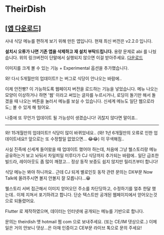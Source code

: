 # TheirDish

## **[[앱 다운로드]](https://github.com/TheirDish/TheirDish/raw/master/TheirDish_2.2.0-arm64-v8a-release.apk)**

사내 식당 메뉴를 편하게 보기 위해 만든 앱입니다.
현재 최신 버전은 v2.2.0 입니다.



**설치시 오류가 나면 기존 앱을 삭제하고 재 설치 부탁드립니다.**
용량 문제로 abi 를 나눴습니다. 위의 링크버전이 단말에서 실행되지 않으면 이걸 받아주세요. [다운로드](https://github.com/TheirDish/TheirDish/raw/master/TheirDish_2.2.0-armeabi-v7a-release.apk)

이미지를 크게 볼 수 있는 기능 + Experimental 옵션을 추가했습니다.

와! 다시 5개월만의 업데이트!! 는 버그로 식당이 안나오는 바람에..

이제 안전빵? 이 가능하도록 웹페이지 버전을 로드하는 기능을 넣었습니다. 
메뉴 나오는 모양이 이상하거나 하면 '웹' 이라고 써있는 글자를 누르시거나,
로딩이 돌기만 해서 돌겠을 때 나오는 버튼을 눌러서 메뉴를 보실 수 있습니다.
신세계 메뉴도 일단 웹으로라도;; 볼 수 있게 해 뒀어요.

나중에 또 무언가 업데이트 될 가능성이 생겼습니다! 귀찮지 않다면 말이죠..

---

와! 15개월만의 업데이트!! 식당이 많이 바뀌었네요..
(와! 1년 6개월만의 오류로 인한 업데이트네요!! 앞으로는 또 수정할일 없었으면... 😂😂) 이 무색해짐..

사실 진즉에 신세계 들어왔을 때 업데이트 했어야 하는데, 
처음에 그냥 웰스토리랑 메뉴 공유하는거 보고 놔둬서 차일피일 미루다가 CJ 식당까지 추가되는 바람에..
일단 급조한 빌드라, 레이아웃도 좀 많이 깨졌고... 정상 동작 보증도 쉽지 않지만 릴리즈부터 합니다!

식당 메뉴는 봐야 하니까요.. 근데 CJ 되게 별로인듯
동작 관련 문의는 DX부문 Now Talk에 올려주시면 볼지 안볼지 잘 모릅니다...😁

웰스토리 서버 접근해서 이미지 얻어오던 주소를 차단당하고, 수정하기를 얼추 한달 했는데..
이제 지쳐서 포기하려고 합니다. 단순 텍스트만 공개된 웹페이지에서 얻어오는것으로 되돌렸어요.

Flutter 로 제작하였으며, 데이터는 인터넷에 공개되는 메뉴를 기반으로 합니다.

문의는 theirdish 앳 hotmail 쩜 com 으로 보내주세요. (또는 CE/IM 댓상으로..) 
이메일은 거의 안보니 댓상...은 아재 인증이고 CE부문 라이브 톡으로 문의 주세요!
